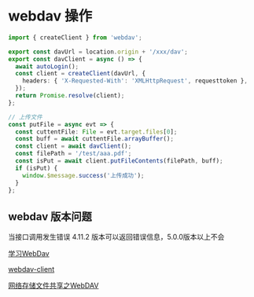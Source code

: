 # webdav 操作

```ts
import { createClient } from 'webdav';

export const davUrl = location.origin + '/xxx/dav';
export const davClient = async () => {
  await autoLogin();
  const client = createClient(davUrl, {
    headers: { 'X-Requested-With': 'XMLHttpRequest', requesttoken },
  });
  return Promise.resolve(client);
};

// 上传文件
const putFile = async evt => {
  const cuttentFile: File = evt.target.files[0];
  const buff = await cuttentFile.arrayBuffer();
  const client = await davClient();
  const filePath = '/test/aaa.pdf';
  const isPut = await client.putFileContents(filePath, buff);
  if (isPut) {
    window.$message.success('上传成功');
  }
};
```

## webdav 版本问题

当接口调用发生错误 4.11.2 版本可以返回错误信息，5.0.0版本以上不会

[学习WebDav](https://www.cnblogs.com/janbar/p/13804097.html)

[webdav-client](https://github.com/perry-mitchell/webdav-client)

[网络存储文件共享之WebDAV](https://zhuanlan.zhihu.com/p/352216119)
